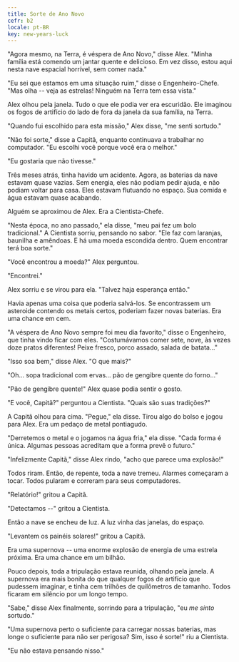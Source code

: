 ```yaml
---
title: Sorte de Ano Novo
cefr: b2
locale: pt-BR
key: new-years-luck
---
```


"Agora mesmo, na Terra, é véspera de Ano Novo," disse Alex. "Minha família está comendo um jantar quente e delicioso. Em vez disso, estou aqui nesta nave espacial horrível, sem comer nada."

"Eu sei que estamos em uma situação ruim," disse o Engenheiro-Chefe. "Mas olha -- veja as estrelas! Ninguém na Terra tem essa vista."

Alex olhou pela janela. Tudo o que ele podia ver era escuridão. Ele imaginou os fogos de artifício do lado de fora da janela da sua família, na Terra.

"Quando fui escolhido para esta missão," Alex disse, "me senti sortudo."

"Não foi sorte," disse a Capitã, enquanto continuava a trabalhar no computador. "Eu escolhi você porque você era o melhor."

"Eu gostaria que não tivesse."

Três meses atrás, tinha havido um acidente. Agora, as baterias da nave estavam quase vazias. Sem energia, eles não podiam pedir ajuda, e não podiam voltar para casa. Eles estavam flutuando no espaço. Sua comida e água estavam quase acabando.

Alguém se aproximou de Alex. Era a Cientista-Chefe.

"Nesta época, no ano passado," ela disse, "meu pai fez um bolo tradicional." A Cientista sorriu, pensando no sabor. "Ele faz com laranjas, baunilha e amêndoas. E há uma moeda escondida dentro. Quem encontrar terá boa sorte."

"Você encontrou a moeda?" Alex perguntou.

"Encontrei."

Alex sorriu e se virou para ela. "Talvez haja esperança então."

Havia apenas uma coisa que poderia salvá-los. Se encontrassem um asteroide contendo os metais certos, poderiam fazer novas baterias. Era uma chance em cem.

"A véspera de Ano Novo sempre foi meu dia favorito," disse o Engenheiro, que tinha vindo ficar com eles. "Costumávamos comer sete, nove, às vezes doze pratos diferentes! Peixe fresco, porco assado, salada de batata..."

"Isso soa bem," disse Alex. "O que mais?"

"Oh... sopa tradicional com ervas... pão de gengibre quente do forno..."

"Pão de gengibre quente!" Alex quase podia sentir o gosto.

"E você, Capitã?" perguntou a Cientista. "Quais são suas tradições?"

A Capitã olhou para cima. "Pegue," ela disse. Tirou algo do bolso e jogou para Alex. Era um pedaço de metal pontiagudo.

"Derretemos o metal e o jogamos na água fria," ela disse. "Cada forma é única. Algumas pessoas acreditam que a forma prevê o futuro."

"Infelizmente Capitã," disse Alex rindo, "acho que parece uma explosão!"

Todos riram. Então, de repente, toda a nave tremeu. Alarmes começaram a tocar. Todos pularam e correram para seus computadores.

"Relatório!" gritou a Capitã.

"Detectamos --" gritou a Cientista.

Então a nave se encheu de luz. A luz vinha das janelas, do espaço.

"Levantem os painéis solares!" gritou a Capitã.

Era uma supernova -- uma enorme explosão de energia de uma estrela próxima. Era uma chance em um bilhão.

Pouco depois, toda a tripulação estava reunida, olhando pela janela. A supernova era mais bonita do que qualquer fogos de artifício que pudessem imaginar, e tinha cem trilhões de quilômetros de tamanho. Todos ficaram em silêncio por um longo tempo.

"Sabe," disse Alex finalmente, sorrindo para a tripulação, "eu *me sinto* sortudo."

"Uma supernova perto o suficiente para carregar nossas baterias, mas longe o suficiente para não ser perigosa? Sim, isso é sorte!" riu a Cientista.

"Eu não estava pensando nisso."